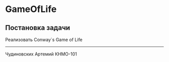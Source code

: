 # GameOfLife
## Постановка задачи
Реализовать Conway`s Game of Life
***
Чудиновских Артемий КНМО-101
